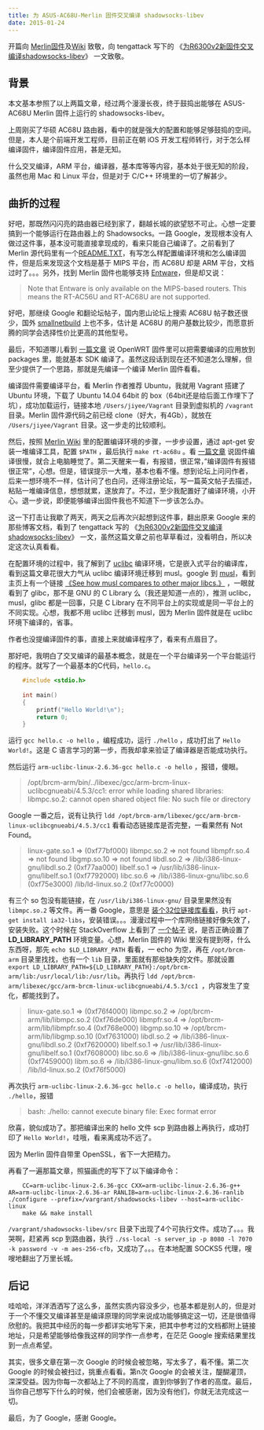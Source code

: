 ```yaml
---
title: 为 ASUS-AC68U-Merlin 固件交叉编译 shadowsocks-libev
date: 2015-01-24
---
```


开篇向 [Merlin固件](https://github.com/RMerl/asuswrt-merlin "ASUS-AC68U-Merlin Firewarm")及[Wiki](https://github.com/RMerl/asuswrt-merlin/wiki "Merlin Firewarm Wiki") 致敬，向 tengattack 写下的 《[为R6300v2新固件交叉编译shadowsocks-libev](https://bless.moe/blog/po/1027 "为R6300v2新固件交叉编译shadowsocks-libev")》 一文致敬。

## 背景
本文基本参照了以上两篇文章，经过两个漫漫长夜，终于鼓捣出能够在 ASUS-AC68U Merlin 固件上运行的 shadowsocks-libev。

上周刚买了华硕 AC68U 路由器，看中的就是强大的配置和能够足够鼓捣的空间。但是，本人是个前端开发工程师，目前正在朝 iOS 开发工程师转行，对于怎么样编译固件，编译固件应用，甚是无知。

什么交叉编译，ARM 平台，编译器，基本库等等内容，基本处于很无知的阶段，虽然也用 Mac 和 Linux 平台，但是对于 C/C++ 环境里的一切了解甚少。

## 曲折的过程
好吧，那既然闪闪亮的路由器已经到家了，翻越长城的欲望怒不可止。心想一定要搞到一个能够运行在路由器上的 Shadowsocks。一路 Google，发现根本没有人做过这件事，基本没可能直接拿现成的，看来只能自己编译了。之前看到了 Merlin 源代码里有一个[README.TXT](https://github.com/RMerl/asuswrt-merlin/blob/master/README.TXT)，有写怎么样配置编译环境和怎么编译固件，但是后来发现这个文档是基于 MIPS 平台，而 AC68U 却是 ARM 平台，文档过时了。。。另外，找到 Merlin 固件也能够支持 [Entware](https://github.com/RMerl/asuswrt-merlin/wiki/Entware)，但是却又说：
> Note that Entware is only available on the MIPS-based routers. This means the RT-AC56U and RT-AC68U are not supported.

好吧，那继续 Google 和翻论坛帖子，国内恩山论坛上搜索 AC68U 帖子数还很少，国外 [smallnetbuild](http://forums.smallnetbuilder.com) 上也不多，估计是 AC68U 的用户基数比较少，而愿意折腾的同学会选择性价比更高的其他型号。

最后，不知道哪儿看到 [一篇文章](http://wiki.openwrt.org/doc/devel/crosscompile) 说 OpenWRT 固件里可以把需要编译的应用放到 packages 里，能就基本 SDK 编译了。虽然这段话到现在还不知道怎么理解，但至少提供了一个思路，那就是先编译一个编译 Merlin 固件看看。

编译固件需要编译平台，看 Merlin 作者推荐 Ubuntu，我就用 Vagrant 搭建了 Ubuntu 环境，下载了 Ubuntu 14.04 64bit 的 box（64bit还是给后面工作埋下了坑），成功加载运行，链接本地 `/Users/jiyee/Vagrant` 目录到虚拟机的 `/vagrant` 目录。Merlin 固件源代码之前已经 clone（好大，有4Gb），就放在 `/Users/jiyee/Vagrant` 目录。这一步走的比较顺利。

然后，按照 [Merlin Wiki](https://github.com/RMerl/asuswrt-merlin/wiki/Compile-Firmware-from-source-using-Ubuntu) 里的配置编译环境的步骤，一步步设置，通过 apt-get 安装一堆编译工具，配置 `$PATH` ，最后执行 `make rt-ac68u` 。看 [一篇文章](http://see.sl088.com/wiki/%E7%BC%96%E8%AF%91Openwrt%E5%9B%BA%E4%BB%B6) 说固件编译很慢，就合上电脑睡觉了。第二天醒来一看，有报错，很正常，”编译固件有报错很正常”，心想。但是，错误提示一大堆，基本也看不懂。想到论坛上问问作者，后来一想环境不一样，估计问了也白问，还得注册论坛，写一篇英文帖子去描述，粘贴一堆编译信息，想想就累，遂放弃了。不过，至少我配置好了编译环境，小开心。退一步说，即便能够编译出固件我也不知道下一步该怎么办。

这一下打击让我歇了两天，两天之后再次兴起想到这件事，翻出原来 Google 来的那些博客文档，看到了 tengattack 写的 《[为R6300v2新固件交叉编译shadowsocks-libev](https://bless.moe/blog/po/1027 "为R6300v2新固件交叉编译shadowsocks-libev")》 一文，虽然这篇文章之前也草草看过，没看明白，所以决定这次认真看看。

在配置环境的过程中，我了解到了 [uclibc](http://www.uclibc.org/) 编译环境，它是嵌入式平台的编译库，看到这篇文章花很大力气从 uclibc 编译环境迁移到 musl。google 到 [musl](http://www.musl-libc.org/)，看到主页上有一个链接 [《See how musl compares to other major libcs.》](http://www.etalabs.net/compare_libcs.html) ，一眼就看到了 glibc，那不是 GNU 的 C Library 么（我还是知道一点的），推测 uclibc，musl，glibc 都是一回事，只是 C Library 在不同平台上的实现或是同一平台上的不同实现。心想，我都不用 uclibc 迁移到 musl，因为 Merlin 固件就是在 uclibc 环境下编译的，省事。

作者也没提编译固件的事，直接上来就编译程序了，看来有点眉目了。

那好吧，我明白了交叉编译的最基本概念，就是在一个平台编译另一个平台能运行的程序。就写了一个最基本的C代码，`hello.c`。

```c
	#include <stdio.h>
	
	int main()
	{
	    printf("Hello World!\n");
	    return 0;
	}
```
 
运行 `gcc hello.c -o hello` ，编程成功，运行 `./hello` ，成功打出了 `Hello World!`。这是 C 语言学习的第一步，而我却拿来验证了编译器是否能成功执行。

然后运行 `arm-uclibc-linux-2.6.36-gcc hello.c -o hello` ，报错，傻眼。
> /opt/brcm-arm/bin/../libexec/gcc/arm-brcm-linux-uclibcgnueabi/4.5.3/cc1: error while loading shared libraries: libmpc.so.2: cannot open shared object file: No such file or directory

Google 一番之后，说有让执行 `ldd /opt/brcm-arm/libexec/gcc/arm-brcm-linux-uclibcgnueabi/4.5.3/cc1` 看看动态链接库是否完整，一看果然有 Not Found。

>    linux-gate.so.1 =\>  (0xf77bf000)
>    libmpc.so.2 =\> not found
>    libmpfr.so.4 =\> not found
>    libgmp.so.10 =\> not found
>    libdl.so.2 =\> /lib/i386-linux-gnu/libdl.so.2 (0xf77aa000)
>    libelf.so.1 =\> /usr/lib/i386-linux-gnu/libelf.so.1 (0xf7792000)
>    libc.so.6 =\> /lib/i386-linux-gnu/libc.so.6 (0xf75e3000)
>    /lib/ld-linux.so.2 (0xf77c0000)

有三个 so 包没有能链接，在 `/usr/lib/i386-linux-gnu/` 目录里果然没有 `libmpc.so.2` 等文件。再一番 Google，意思是 [装个32位链接库看看](http://unix.stackexchange.com/questions/119798/mint-correct-way-to-install-lib-i386-linux-gnu-libgmp-so-3)，执行 `apt-get install ia32-libs`，安装错误。。。漫漫过程中一个库网络链接好像失效了，安装失败。这个时候在 StackOverflow 上看到了 [一个帖子](http://stackoverflow.com/questions/19625451/cc1-error-while-loading-shared-libraries-libmpc-so-2-cannot-open-shared-objec) 说，是否正确设置了 **LD\_LIBRARY\_PATH** 环境变量。心想，Merlin 固件的 Wiki 里没有提到呀，什么东西呀，那先 `echo $LD_LIBRARY_PATH` 看看，一 echo 为空，再在 `/opt/brcm-arm` 目录里找找，也有一个 `lib` 目录，里面就有那些缺失的文件。那就设置 `export LD_LIBRARY_PATH=${LD_LIBRARY_PATH}:/opt/brcm-arm/lib:/usr/local/lib:/usr/lib`。再执行 `ldd /opt/brcm-arm/libexec/gcc/arm-brcm-linux-uclibcgnueabi/4.5.3/cc1 `，内容发生了变化，都能找到了。

>    linux-gate.so.1 =\>  (0xf76f4000)
>    libmpc.so.2 =\> /opt/brcm-arm/lib/libmpc.so.2 (0xf76de000)
>    libmpfr.so.4 =\> /opt/brcm-arm/lib/libmpfr.so.4 (0xf768e000)
>    libgmp.so.10 =\> /opt/brcm-arm/lib/libgmp.so.10 (0xf7631000)
>    libdl.so.2 =\> /lib/i386-linux-gnu/libdl.so.2 (0xf7620000)
>    libelf.so.1 =\> /usr/lib/i386-linux-gnu/libelf.so.1 (0xf7608000)
>    libc.so.6 =\> /lib/i386-linux-gnu/libc.so.6 (0xf7459000)
>    libm.so.6 =\> /lib/i386-linux-gnu/libm.so.6 (0xf7412000)
>    /lib/ld-linux.so.2 (0xf76f5000)

再次执行 `arm-uclibc-linux-2.6.36-gcc hello.c -o hello`，编译成功，执行 `./hello`，报错
> bash: ./hello: cannot execute binary file: Exec format error

欣喜，貌似成功了。那把编译出来的 hello 文件 scp 到路由器上再执行，成功打印了 `Hello World!`，哇哦，看来离成功不远了。

因为 Merlin 固件自带里 OpenSSL，省下一大把精力。

再看了一遍那篇文章，照猫画虎的写下了以下编译命令：

```shell
	CC=arm-uclibc-linux-2.6.36-gcc CXX=arm-uclibc-linux-2.6.36-g++ AR=arm-uclibc-linux-2.6.36-ar RANLIB=arm-uclibc-linux-2.6.36-ranlib ./configure --prefix=/vargrant/shadowsocks-libev --host=arm-uclibc-linux
	make && make install
```

`/vargrant/shadowsocks-libev/src` 目录下出现了4个可执行文件。成功了。。。我哭啊，赶紧再 scp 到路由器，执行 `./ss-local -s server_ip -p 8080 -l 7070 -k password -v -m aes-256-cfb`，又成功了。。。在本地配置 SOCKS5 代理，嗖嗖地翻出了万里长城。


## 后记

哇哈哈，洋洋洒洒写了这么多，虽然实质内容没多少，也基本都是别人的，但是对于一个不懂交叉编译甚至是编译原理的同学来说成功能够搞定这一切，还是很值得欣慰的。我把其中经历的每一步都详实地写下来，把其中参考过的文档都附上链接地址，只是希望能够给像我这样的同学作一点参考，在茫茫 Google 搜索结果里找到一点点希望。

其实，很多文章在第一次 Google 的时候会被忽略，写太多了，看不懂。第二次 Google 的时候会被扫过，挑重点看看。第n次 Google 的会被关注，醍醐灌顶，深深受益。因为你每一次都站上了不同的高度，直到你够到了作者的高度。最后，当你自己想写下什么的时候，他们会被感谢，因为没有他们，你就无法完成这一切。

最后，为了 Google，感谢 Google。

